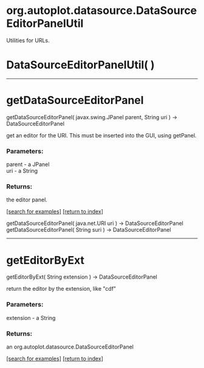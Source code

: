 # org.autoplot.datasource.DataSourceEditorPanelUtil

Utilities for URLs.

# DataSourceEditorPanelUtil( )


***
<a name="getDataSourceEditorPanel"></a>
# getDataSourceEditorPanel
getDataSourceEditorPanel( javax.swing.JPanel parent, String uri ) &rarr; DataSourceEditorPanel

get an editor for the URI.  This must be inserted into the GUI, using getPanel.

### Parameters:
parent - a JPanel
<br>uri - a String

### Returns:
the editor panel.

<a href="https://github.com/autoplot/dev/search?q=getDataSourceEditorPanel&unscoped_q=getDataSourceEditorPanel">[search for examples]</a>
<a href="https://github.com/autoplot/documentation/blob/master/javadoc/index-all.md">[return to index]</a>

getDataSourceEditorPanel( java.net.URI uri ) &rarr; DataSourceEditorPanel<br>
getDataSourceEditorPanel( String suri ) &rarr; DataSourceEditorPanel<br>
***
<a name="getEditorByExt"></a>
# getEditorByExt
getEditorByExt( String extension ) &rarr; DataSourceEditorPanel

return the editor by the extension, like "cdf"

### Parameters:
extension - a String

### Returns:
an org.autoplot.datasource.DataSourceEditorPanel


<a href="https://github.com/autoplot/dev/search?q=getEditorByExt&unscoped_q=getEditorByExt">[search for examples]</a>
<a href="https://github.com/autoplot/documentation/blob/master/javadoc/index-all.md">[return to index]</a>

